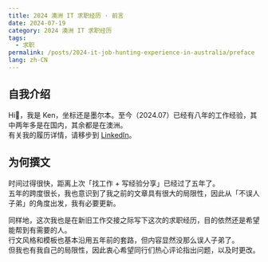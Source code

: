 ```yaml
---
title: 2024 澳洲 IT 求职经历 · 前言
date: 2024-07-19
category: 2024 澳洲 IT 求职经历
tags:
  - 求职
permalink: /posts/2024-it-job-hunting-experience-in-australia/preface
lang: zh-CN
---
```


## 自我介绍

Hi👋，我是 Ken，坐标还是墨尔本。至今（2024.07）已经有八年的工作经验，其中两年多是在国内，其余都是在澳洲。  
有关我的履历详情，请移步到 [LinkedIn](https://www.linkedin.com/in/ken--huang/)。

## 为何撰文

时间过得很快，距离上次「找工作 + 写经验分享」已经过了五年了。  
五年的跨度很长，我也意识到了我之前的文章具有很大的局限性，因此从「不误人子弟」的角度出发，我有必要更新。  

同样地，这次我也是在新旧工作交接之际写下这次的求职经历，目的依然还是希望能帮到有需要的人。  
行文风格和模板也基本沿用五年前的套路，但内容显然没那么误人子弟了。  
但我也有我自己的局限性，因此衷心希望同行们热心评论指出问题，以及时更改。
